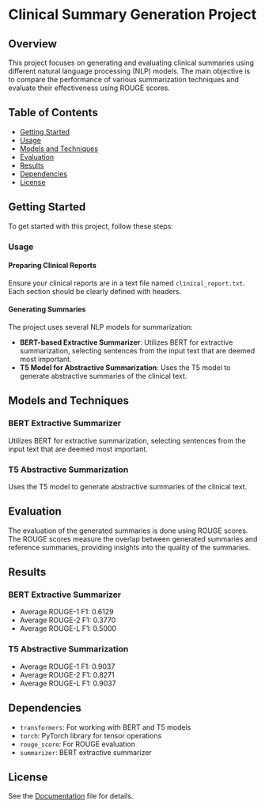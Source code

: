 # Clinical Summary Generation Project

## Overview

This project focuses on generating and evaluating clinical summaries using different natural language processing (NLP) models. The main objective is to compare the performance of various summarization techniques and evaluate their effectiveness using ROUGE scores.

## Table of Contents

- [Getting Started](#getting-started)
- [Usage](#usage)
- [Models and Techniques](#models-and-techniques)
- [Evaluation](#evaluation)
- [Results](#results)
- [Dependencies](#dependencies)
- [License](#license)

## Getting Started

To get started with this project, follow these steps:

### Usage

#### Preparing Clinical Reports

Ensure your clinical reports are in a text file named `clinical_report.txt`. Each section should be clearly defined with headers.

#### Generating Summaries

The project uses several NLP models for summarization:

- **BERT-based Extractive Summarizer**: Utilizes BERT for extractive summarization, selecting sentences from the input text that are deemed most important.
- **T5 Model for Abstractive Summarization**: Uses the T5 model to generate abstractive summaries of the clinical text.

## Models and Techniques

### BERT Extractive Summarizer

Utilizes BERT for extractive summarization, selecting sentences from the input text that are deemed most important.

### T5 Abstractive Summarization

Uses the T5 model to generate abstractive summaries of the clinical text.

## Evaluation

The evaluation of the generated summaries is done using ROUGE scores. The ROUGE scores measure the overlap between generated summaries and reference summaries, providing insights into the quality of the summaries.

## Results

### BERT Extractive Summarizer

- Average ROUGE-1 F1: 0.6129
- Average ROUGE-2 F1: 0.3770
- Average ROUGE-L F1: 0.5000

### T5 Abstractive Summarization

- Average ROUGE-1 F1: 0.9037
- Average ROUGE-2 F1: 0.8271
- Average ROUGE-L F1: 0.9037

## Dependencies

- `transformers`: For working with BERT and T5 models
- `torch`: PyTorch library for tensor operations
- `rouge_score`: For ROUGE evaluation
- `summarizer`: BERT extractive summarizer

## License

See the [Documentation](https://ieeexplore.ieee.org/document/10576168) file for details.
